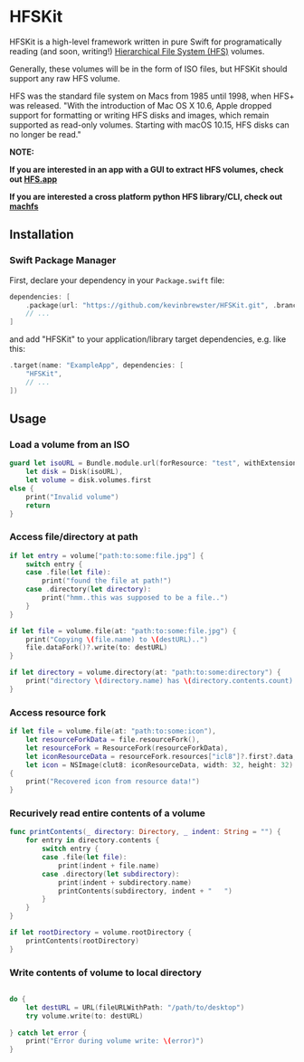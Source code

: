 # HFSKit

HFSKit is a high-level framework written in pure Swift for programatically reading (and soon, writing!) [Hierarchical File System (HFS)](https://en.wikipedia.org/wiki/Hierarchical_File_System) volumes.

Generally, these volumes will be in the form of ISO files, but HFSKit should support any raw HFS volume.

HFS was the standard file system on Macs from 1985 until 1998, when HFS+ was released. "With the introduction of Mac OS X 10.6, Apple dropped support for formatting or writing HFS disks and images, which remain supported as read-only volumes. Starting with macOS 10.15, HFS disks can no longer be read."

__NOTE:__

__If you are interested in an app with a GUI to extract HFS volumes, check out [HFS.app](https://github.com/kevinbrewster/HFS)__

__If you are interested a cross platform python HFS library/CLI, check out [machfs](https://github.com/elliotnunn/machfs)__



## Installation

### Swift Package Manager

First, declare your dependency in your `Package.swift` file:

```swift
dependencies: [
    .package(url: "https://github.com/kevinbrewster/HFSKit.git", .branch("master")),
    // ...
]
```

and add "HFSKit" to your application/library target dependencies, e.g. like this:

```swift
.target(name: "ExampleApp", dependencies: [
    "HFSKit",
    // ...
])
```

## Usage

### Load a volume from an ISO

```swift
guard let isoURL = Bundle.module.url(forResource: "test", withExtension: "iso"),
    let disk = Disk(isoURL), 
    let volume = disk.volumes.first 
else {
    print("Invalid volume")
    return
}
```

### Access file/directory at path

```swift
if let entry = volume["path:to:some:file.jpg"] {
    switch entry {
    case .file(let file):
        print("found the file at path!")
    case .directory(let directory):
        print("hmm..this was supposed to be a file..")
    }
}

if let file = volume.file(at: "path:to:some:file.jpg") {
    print("Copying \(file.name) to \(destURL)..")
    file.dataFork()?.write(to: destURL)
}

if let directory = volume.directory(at: "path:to:some:directory") {
    print("directory \(directory.name) has \(directory.contents.count) entries")
}
```

### Access resource fork

```swift
if let file = volume.file(at: "path:to:some:icon"),
    let resourceForkData = file.resourceFork(),
    let resourceFork = ResourceFork(resourceForkData),
    let iconResourceData = resourceFork.resources["icl8"]?.first?.data,
    let icon = NSImage(clut8: iconResourceData, width: 32, height: 32) 
{    
    print("Recovered icon from resource data!")
}
```


### Recurively read entire contents of a volume

```swift
func printContents(_ directory: Directory, _ indent: String = "") {
    for entry in directory.contents {
        switch entry {
        case .file(let file):
            print(indent + file.name)
        case .directory(let subdirectory):
            print(indent + subdirectory.name)
            printContents(subdirectory, indent + "   ")
        }
    }
}

if let rootDirectory = volume.rootDirectory {
    printContents(rootDirectory)
}
```
### Write contents of volume to local directory


```swift

do {
    let destURL = URL(fileURLWithPath: "/path/to/desktop")
    try volume.write(to: destURL)
    
} catch let error {
    print("Error during volume write: \(error)")
}
    
```
